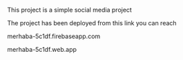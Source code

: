 
This project is a simple social media project

The project has been deployed from this link you can reach

merhaba-5c1df.firebaseapp.com

merhaba-5c1df.web.app